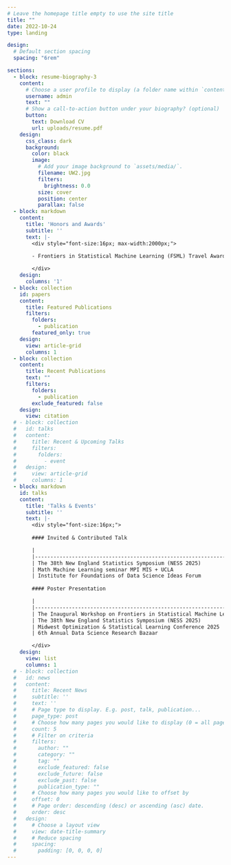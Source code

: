 ```yaml
---
# Leave the homepage title empty to use the site title
title: ""
date: 2022-10-24
type: landing

design:
  # Default section spacing
  spacing: "6rem"

sections:
  - block: resume-biography-3
    content:
      # Choose a user profile to display (a folder name within `content/authors/`)
      username: admin
      text: ""
      # Show a call-to-action button under your biography? (optional)
      button:
        text: Download CV
        url: uploads/resume.pdf
    design:
      css_class: dark
      background:
        color: black
        image:
          # Add your image background to `assets/media/`.
          filename: UW2.jpg
          filters:
            brightness: 0.0
          size: cover
          position: center
          parallax: false
  - block: markdown
    content:
      title: 'Honors and Awards'
      subtitle: ''
      text: |-
        <div style="font-size:16px; max-width:2000px;">
        
        - Frontiers in Statistical Machine Learning (FSML) Travel Award, *the Institute of Mathematical Statistics (IMS)*, 2025. 

        </div>
    design:
      columns: '1'
  - block: collection
    id: papers
    content:
      title: Featured Publications
      filters:
        folders:
          - publication
        featured_only: true
    design:
      view: article-grid
      columns: 1
  - block: collection
    content:
      title: Recent Publications
      text: ""
      filters:
        folders:
          - publication
        exclude_featured: false
    design:
      view: citation
  # - block: collection
  #   id: talks
  #   content:
  #     title: Recent & Upcoming Talks
  #     filters:
  #       folders:
  #         - event
  #   design:
  #     view: article-grid
  #     columns: 1
  - block: markdown
    id: talks
    content:
      title: 'Talks & Events'
      subtitle: ''
      text: |-
        <div style="font-size:16px;">
        
        #### Invited & Contributed Talk

        |                                                              |            |         |
        |--------------------------------------------------------------|------------|---------|
        | The 38th New England Statistics Symposium (NESS 2025)        | Yale       | 2025.06 |
        | Math Machine Learning seminar MPI MIS + UCLA                 | UCLA       | 2025.03 |
        | Institute for Foundations of Data Science Ideas Forum        | UW–Madison | 2024.11 |
        
        #### Poster Presentation

        |                                                              |              |         |
        |--------------------------------------------------------------|--------------|---------|
        | The Inaugural Workshop on Frontiers in Statistical Machine Learning (FSML) | Vanderbilt | 2025.08 |
        | The 38th New England Statistics Symposium (NESS 2025)        | Yale         | 2025.06 |
        | Midwest Optimization & Statistical Learning Conference 2025  | Northwestern | 2025.05 |
        | 6th Annual Data Science Research Bazaar                      | UW–Madison   | 2025.03 |

        </div>
    design:
      view: list
      columns: 1
  # - block: collection
  #   id: news
  #   content:
  #     title: Recent News
  #     subtitle: ''
  #     text: ''
  #     # Page type to display. E.g. post, talk, publication...
  #     page_type: post
  #     # Choose how many pages you would like to display (0 = all pages)
  #     count: 5
  #     # Filter on criteria
  #     filters:
  #       author: ""
  #       category: ""
  #       tag: ""
  #       exclude_featured: false
  #       exclude_future: false
  #       exclude_past: false
  #       publication_type: ""
  #     # Choose how many pages you would like to offset by
  #     offset: 0
  #     # Page order: descending (desc) or ascending (asc) date.
  #     order: desc
  #   design:
  #     # Choose a layout view
  #     view: date-title-summary
  #     # Reduce spacing
  #     spacing:
  #       padding: [0, 0, 0, 0]
---
```

